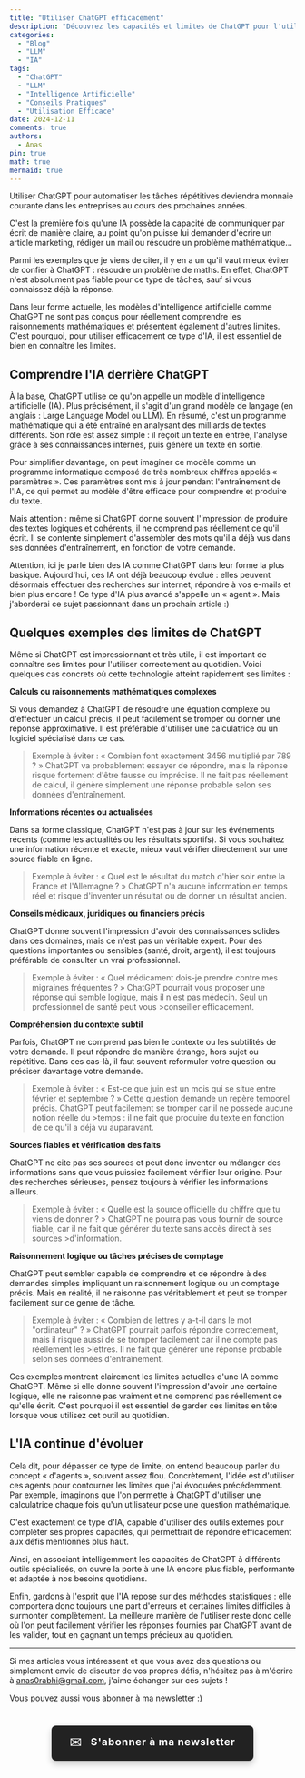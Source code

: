 ```yaml
---
title: "Utiliser ChatGPT efficacement"
description: "Découvrez les capacités et limites de ChatGPT pour l'utiliser efficacement dans vos tâches quotidiennes, avec des exemples concrets de ce qu'il peut et ne peut pas faire."
categories:
  - "Blog"
  - "LLM"
  - "IA"
tags:
  - "ChatGPT"
  - "LLM"
  - "Intelligence Artificielle"
  - "Conseils Pratiques"
  - "Utilisation Efficace"
date: 2024-12-11
comments: true
authors:
  - Anas
pin: true
math: true
mermaid: true
---
```


Utiliser ChatGPT pour automatiser les tâches répétitives deviendra monnaie courante dans les entreprises au cours des prochaines années. 

C'est la première fois qu'une IA possède la capacité de communiquer par écrit de manière claire, au point qu'on puisse lui demander d'écrire un article marketing, rédiger un mail ou résoudre un problème mathématique…

Parmi les exemples que je viens de citer, il y en a un qu'il vaut mieux éviter de confier à ChatGPT : résoudre un problème de maths. En effet, ChatGPT n'est absolument pas fiable pour ce type de tâches, sauf si vous connaissez déjà la réponse. 

Dans leur forme actuelle, les modèles d'intelligence artificielle comme ChatGPT ne sont pas conçus pour réellement comprendre les raisonnements mathématiques et présentent également d'autres limites. C'est pourquoi, pour utiliser efficacement ce type d'IA, il est essentiel de bien en connaître les limites. 

<!-- more -->

## Comprendre l'IA derrière ChatGPT

À la base, ChatGPT utilise ce qu'on appelle un modèle d'intelligence artificielle (IA). Plus précisément, il s'agit d'un grand modèle de langage (en anglais : Large Language Model ou LLM). En résumé, c'est un programme mathématique qui a été entraîné en analysant des milliards de textes différents. Son rôle est assez simple : il reçoit un texte en entrée, l'analyse grâce à ses connaissances internes, puis génère un texte en sortie.

Pour simplifier davantage, on peut imaginer ce modèle comme un programme informatique composé de très nombreux chiffres appelés « paramètres ». Ces paramètres sont mis à jour pendant l'entraînement de l'IA, ce qui permet au modèle d'être efficace pour comprendre et produire du texte.

Mais attention : même si ChatGPT donne souvent l'impression de produire des textes logiques et cohérents, il ne comprend pas réellement ce qu'il écrit. Il se contente simplement d'assembler des mots qu'il a déjà vus dans ses données d'entraînement, en fonction de votre demande.

Attention, ici je parle bien des IA comme ChatGPT dans leur forme la plus basique. Aujourd'hui, ces IA ont déjà beaucoup évolué : elles peuvent désormais effectuer des recherches sur internet, répondre à vos e-mails et bien plus encore ! Ce type d'IA plus avancé s'appelle un « agent ». Mais j'aborderai ce sujet passionnant dans un prochain article :)

## Quelques exemples des limites de ChatGPT

Même si ChatGPT est impressionnant et très utile, il est important de connaître ses limites pour l'utiliser correctement au quotidien. Voici quelques cas concrets où cette technologie atteint rapidement ses limites :


**Calculs ou raisonnements mathématiques complexes**

Si vous demandez à ChatGPT de résoudre une équation complexe ou d'effectuer un calcul précis, il peut facilement se tromper ou donner une réponse approximative. Il est préférable d'utiliser une calculatrice ou un logiciel spécialisé dans ce cas.

>Exemple à éviter :
>« Combien font exactement 3456 multiplié par 789 ? »
>ChatGPT va probablement essayer de répondre, mais la réponse risque fortement d'être fausse ou imprécise. Il ne fait pas 
>réellement de calcul, il génère simplement une réponse probable selon ses données d'entraînement.

**Informations récentes ou actualisées**

Dans sa forme classique, ChatGPT n'est pas à jour sur les événements récents (comme les actualités ou les résultats sportifs). Si vous souhaitez une information récente et exacte, mieux vaut vérifier directement sur une source fiable en ligne.

>Exemple à éviter :
>« Quel est le résultat du match d'hier soir entre la France et l'Allemagne ? »
>ChatGPT n'a aucune information en temps réel et risque d'inventer un résultat ou de donner un résultat ancien.

**Conseils médicaux, juridiques ou financiers précis**

ChatGPT donne souvent l'impression d'avoir des connaissances solides dans ces domaines, mais ce n'est pas un véritable expert. Pour des questions importantes ou sensibles (santé, droit, argent), il est toujours préférable de consulter un vrai professionnel.

>Exemple à éviter :
>« Quel médicament dois-je prendre contre mes migraines fréquentes ? »
>ChatGPT pourrait vous proposer une réponse qui semble logique, mais il n'est pas médecin. Seul un professionnel de santé peut vous >conseiller efficacement.

**Compréhension du contexte subtil**

Parfois, ChatGPT ne comprend pas bien le contexte ou les subtilités de votre demande. Il peut répondre de manière étrange, hors sujet ou répétitive. Dans ces cas-là, il faut souvent reformuler votre question ou préciser davantage votre demande.

>Exemple à éviter :
>« Est-ce que juin est un mois qui se situe entre février et septembre ? »
>Cette question demande un repère temporel précis. ChatGPT peut facilement se tromper car il ne possède aucune notion réelle du >temps : il ne fait que produire du texte en fonction de ce qu'il a déjà vu auparavant.

**Sources fiables et vérification des faits**

ChatGPT ne cite pas ses sources et peut donc inventer ou mélanger des informations sans que vous puissiez facilement vérifier leur origine. Pour des recherches sérieuses, pensez toujours à vérifier les informations ailleurs.

>Exemple à éviter :
>« Quelle est la source officielle du chiffre que tu viens de donner ? »
>ChatGPT ne pourra pas vous fournir de source fiable, car il ne fait que générer du texte sans accès direct à ses sources >d'information.

**Raisonnement logique ou tâches précises de comptage**

ChatGPT peut sembler capable de comprendre et de répondre à des demandes simples impliquant un raisonnement logique ou un comptage précis. Mais en réalité, il ne raisonne pas véritablement et peut se tromper facilement sur ce genre de tâche.

>Exemple à éviter :
>« Combien de lettres y a-t-il dans le mot "ordinateur" ? »
>ChatGPT pourrait parfois répondre correctement, mais il risque aussi de se tromper facilement car il ne compte pas réellement les >lettres. Il ne fait que générer une réponse probable selon ses données d'entraînement.

Ces exemples montrent clairement les limites actuelles d'une IA comme ChatGPT. Même si elle donne souvent l'impression d'avoir une certaine logique, elle ne raisonne pas vraiment et ne comprend pas réellement ce qu'elle écrit. C'est pourquoi il est essentiel de garder ces limites en tête lorsque vous utilisez cet outil au quotidien.

## L'IA continue d'évoluer

Cela dit, pour dépasser ce type de limite, on entend beaucoup parler du concept « d'agents », souvent assez flou. Concrètement, l'idée est d'utiliser ces agents pour contourner les limites que j'ai évoquées précédemment. Par exemple, imaginons que l'on permette à ChatGPT d'utiliser une calculatrice chaque fois qu'un utilisateur pose une question mathématique.

C'est exactement ce type d'IA, capable d'utiliser des outils externes pour compléter ses propres capacités, qui permettrait de répondre efficacement aux défis mentionnés plus haut.

Ainsi, en associant intelligemment les capacités de ChatGPT à différents outils spécialisés, on ouvre la porte à une IA encore plus fiable, performante et adaptée à nos besoins quotidiens.

Enfin, gardons à l'esprit que l'IA repose sur des méthodes statistiques : elle comportera donc toujours une part d'erreurs et certaines limites difficiles à surmonter complètement. La meilleure manière de l'utiliser reste donc celle où l'on peut facilement vérifier les réponses fournies par ChatGPT avant de les valider, tout en gagnant un temps précieux au quotidien.

---------

Si mes articles vous intéressent et que vous avez des questions ou simplement envie de discuter de vos propres défis, n'hésitez pas à m'écrire à anas0rabhi@gmail.com, j'aime échanger sur ces sujets !

Vous pouvez aussi vous abonner à ma newsletter :)

<div style="text-align: center; margin: 40px 0;">
  <a href="https://anas-ai.kit.com/d8b1a255cc" target="_blank" style="display: inline-block; background-color: #222222; color: #ffffff; font-weight: bold; padding: 16px 32px; text-decoration: none; border-radius: 8px; font-size: 18px; letter-spacing: 0.8px; box-shadow: 0 6px 12px rgba(0, 0, 0, 0.2); transition: all 0.3s ease; border: none;">
    <span style="margin-right: 10px;">✉️</span> S'abonner à ma newsletter
  </a>
</div>

